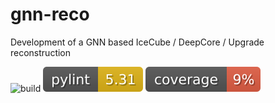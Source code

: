 # gnn-reco
Development of a GNN based IceCube / DeepCore / Upgrade reconstruction

![build](https://github.com/icecube/gnn-reco/actions/workflows/build.yml/badge.svg)
![pylint](./misc/badges/pylint.svg)
![coverage](./misc/badges/coverage.svg)